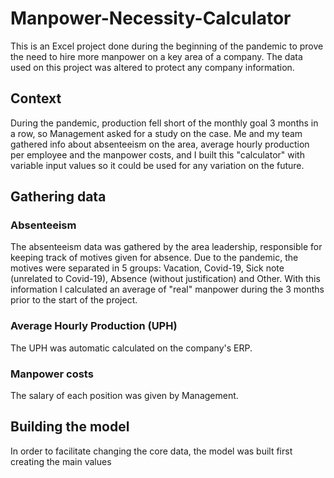 # Manpower-Necessity-Calculator
This is an Excel project done during the beginning of the pandemic to prove the need to hire more manpower on a key area of a company. The data used on this project was altered to protect any company information.

## Context
During the pandemic, production fell short of the monthly goal 3 months in a row, so Management asked for a study on the case. Me and my team gathered info about absenteeism on the area, average hourly production per employee and the manpower costs, and I built this "calculator" with variable input values so it could be used for any variation on the future.

## Gathering data

### Absenteeism
The absenteeism data was gathered by the area leadership, responsible for keeping track of motives given for absence. Due to the pandemic, the motives were separated in 5 groups: Vacation, Covid-19, Sick note (unrelated to Covid-19), Absence (without justification) and Other. With this information I calculated an average of "real" manpower during the 3 months prior to the start of the project.

### Average Hourly Production (UPH)
The UPH was automatic calculated on the company's ERP.

### Manpower costs
The salary of each position was given by Management.

## Building the model
In order to facilitate changing the core data, the model was built first creating the main values
